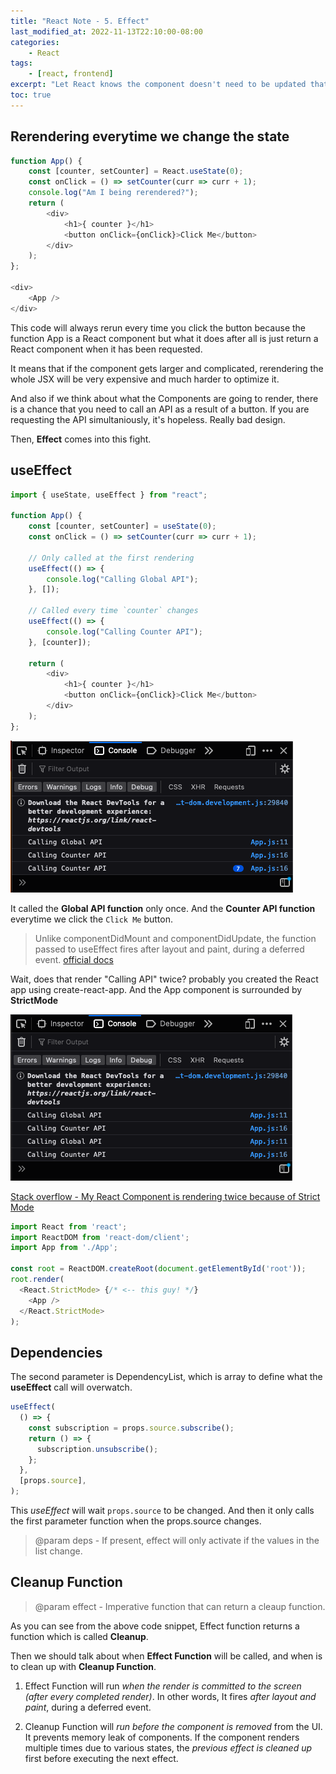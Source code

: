 ```yaml
---
title: "React Note - 5. Effect"
last_modified_at: 2022-11-13T22:10:00-08:00
categories:
    - React
tags:
    - [react, frontend]
excerpt: "Let React knows the component doesn't need to be updated that frequent"
toc: true
---
```


## Rerendering everytime we change the state

```js
function App() {
    const [counter, setCounter] = React.useState(0);
    const onClick = () => setCounter(curr => curr + 1);
    console.log("Am I being rerendered?");
    return (
        <div>
            <h1>{ counter }</h1>
            <button onClick={onClick}>Click Me</button>
        </div>
    );
};

<div>
    <App />
</div>
```

This code will always rerun every time you click the button because the function App is a React component but what it does after all is just return a React component when it has been requested.

It means that if the component gets larger and complicated, rerendering the whole JSX will be very expensive and much harder to optimize it.

And also if we think about what the Components are going to render, there is a chance that you need to call an API as a result of a button. If you are requesting the API simultaniously, it's hopeless. Really bad design.

Then, **Effect** comes into this fight.

## useEffect

```js
import { useState, useEffect } from "react";

function App() {
    const [counter, setCounter] = useState(0);
    const onClick = () => setCounter(curr => curr + 1);

    // Only called at the first rendering
    useEffect(() => {
        console.log("Calling Global API");
    }, []);

    // Called every time `counter` changes
    useEffect(() => {
        console.log("Calling Counter API");
    }, [counter]);

    return (
        <div>
            <h1>{ counter }</h1>
            <button onClick={onClick}>Click Me</button>
        </div>
    );
};
```

![console.log](/_posts/react/react-note-05-effect/images/console.png)

It called the **Global API function** only once. And the **Counter API function** everytime we click the `Click Me` button.

> Unlike componentDidMount and componentDidUpdate, the function passed to useEffect fires after layout and paint, during a deferred event. [official docs](https://reactjs.org/docs/hooks-reference.html#useeffect)

Wait, does that render "Calling API" twice? probably you created the React app using create-react-app. And the App component is surrounded by **StrictMode**

![strict_mode](/_posts/react/react-note-05-effect/images/strict_mode.png)

[Stack overflow - My React Component is rendering twice because of Strict Mode](https://stackoverflow.com/questions/61254372/my-react-component-is-rendering-twice-because-of-strict-mode/61897567#61897567)

```js
import React from 'react';
import ReactDOM from 'react-dom/client';
import App from './App';

const root = ReactDOM.createRoot(document.getElementById('root'));
root.render(
  <React.StrictMode> {/* <-- this guy! */}
    <App />
  </React.StrictMode>
);
```

## Dependencies

The second parameter is DependencyList, which is array to define what the **useEffect** call will overwatch.

```js
useEffect(
  () => {
    const subscription = props.source.subscribe();
    return () => {
      subscription.unsubscribe();
    };
  },
  [props.source],
);
```

This *useEffect* will wait `props.source` to be changed. And then it only calls the first parameter function when the props.source changes.

> @param deps - If present, effect will only activate if the values in the list change.

## Cleanup Function

> @param effect - Imperative function that can return a cleaup function.

As you can see from the above code snippet, Effect function returns a function which is called **Cleanup**.

Then we should talk about when **Effect Function** will be called, and when is to clean up with **Cleanup Function**.

1. Effect Function will run *when the render is committed to the screen (after every completed render)*. In other words, It fires *after layout and paint*, during a deferred event.

2. Cleanup Function will *run before the component is removed* from the UI. It prevents memory leak of components. If the component renders multiple times due to various states, the *previous effect is cleaned up* first before executing the next effect.